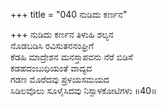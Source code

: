 +++
title = "040 ನುಡಿದು ಕರ್ಣನ"

+++
ನುಡಿದು ಕರ್ಣನ ತಿಳುಹಿ ಶಲ್ಯನ  
ನೊಡಬಡಿಸಿ ರವಿಸುತನನಂಘ್ರಿಗೆ  
ಕೆಡಹಿ ಮಾದ್ರೇಶನ ಮನಸ್ತಾಪವನು ನೆರೆ ಬಿಡಿಸೆ  
ಕಡಹದಂಬುಧಿಯಂತೆ ವಾದ್ಯದ  
ಗಡಣ ಮೊರೆದವು ಪ್ರಳಯಸಮಯದ  
ಸಿಡಿಲವೊಲು ಸೂಳೈಸಿದವು ನಿಸ್ಸಾಳಕೋಟಿಗಳು      ॥40॥